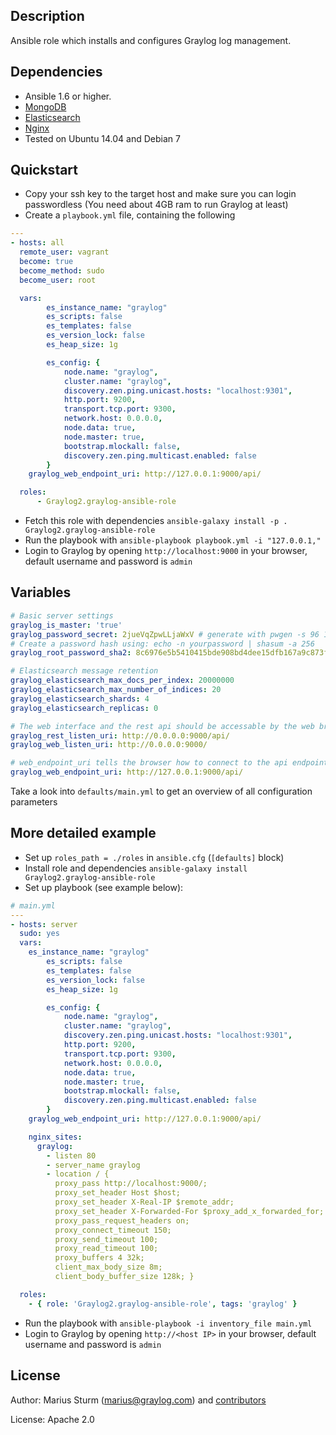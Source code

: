 Description
-----------

Ansible role which installs and configures Graylog log management.


Dependencies
------------

- Ansible 1.6 or higher.
- [MongoDB](https://github.com/UnderGreen/ansible-role-mongodb)
- [Elasticsearch](https://github.com/elastic/ansible-elasticsearch)
- [Nginx](https://github.com/jdauphant/ansible-role-nginx)
- Tested on Ubuntu 14.04 and Debian 7

Quickstart
----------

- Copy your ssh key to the target host and make sure you can login passwordless (You need about 4GB ram to run Graylog at least)
- Create a `playbook.yml` file, containing the following

```yaml
---
- hosts: all
  remote_user: vagrant
  become: true
  become_method: sudo
  become_user: root

  vars:
		es_instance_name: "graylog"
		es_scripts: false
		es_templates: false
		es_version_lock: false
		es_heap_size: 1g

		es_config: {
			node.name: "graylog",
			cluster.name: "graylog",
			discovery.zen.ping.unicast.hosts: "localhost:9301",
			http.port: 9200,
			transport.tcp.port: 9300,
			network.host: 0.0.0.0,
			node.data: true,
			node.master: true,
			bootstrap.mlockall: false,
			discovery.zen.ping.multicast.enabled: false
		}
    graylog_web_endpoint_uri: http://127.0.0.1:9000/api/

  roles:
      - Graylog2.graylog-ansible-role
```

- Fetch this role with dependencies `ansible-galaxy install -p . Graylog2.graylog-ansible-role`
- Run the playbook with `ansible-playbook playbook.yml -i "127.0.0.1,"`
- Login to Graylog by opening `http://localhost:9000` in your browser, default username and password is `admin`

Variables
--------

```yaml
# Basic server settings
graylog_is_master: 'true'
graylog_password_secret: 2jueVqZpwLLjaWxV # generate with pwgen -s 96 1
# Create a password hash using: echo -n yourpassword | shasum -a 256
graylog_root_password_sha2: 8c6976e5b5410415bde908bd4dee15dfb167a9c873fc4bb8a81f6f2ab448a918

# Elasticsearch message retention
graylog_elasticsearch_max_docs_per_index: 20000000
graylog_elasticsearch_max_number_of_indices: 20
graylog_elasticsearch_shards: 4
graylog_elasticsearch_replicas: 0

# The web interface and the rest api should be accessable by the web browser
graylog_rest_listen_uri: http://0.0.0.0:9000/api/
graylog_web_listen_uri: http://0.0.0.0:9000/

# web_endpoint_uri tells the browser how to connect to the api endpoint
graylog_web_endpoint_uri: http://127.0.0.1:9000/api/

```

Take a look into `defaults/main.yml` to get an overview of all configuration parameters

More detailed example
---------------------

- Set up `roles_path = ./roles` in `ansible.cfg` (`[defaults]` block)
- Install role and dependencies `ansible-galaxy install Graylog2.graylog-ansible-role`
- Set up playbook (see example below):

```yaml
# main.yml
---
- hosts: server
  sudo: yes
  vars:
    es_instance_name: "graylog"
		es_scripts: false
		es_templates: false
		es_version_lock: false
		es_heap_size: 1g

		es_config: {
			node.name: "graylog",
			cluster.name: "graylog",
			discovery.zen.ping.unicast.hosts: "localhost:9301",
			http.port: 9200,
			transport.tcp.port: 9300,
			network.host: 0.0.0.0,
			node.data: true,
			node.master: true,
			bootstrap.mlockall: false,
			discovery.zen.ping.multicast.enabled: false
		}
    graylog_web_endpoint_uri: http://127.0.0.1:9000/api/

    nginx_sites:
      graylog:
        - listen 80
        - server_name graylog
        - location / {
          proxy_pass http://localhost:9000/;
          proxy_set_header Host $host;
          proxy_set_header X-Real-IP $remote_addr;
          proxy_set_header X-Forwarded-For $proxy_add_x_forwarded_for;
          proxy_pass_request_headers on;
          proxy_connect_timeout 150;
          proxy_send_timeout 100;
          proxy_read_timeout 100;
          proxy_buffers 4 32k;
          client_max_body_size 8m;
          client_body_buffer_size 128k; }

  roles:
    - { role: 'Graylog2.graylog-ansible-role', tags: 'graylog' }
```
- Run the playbook with `ansible-playbook -i inventory_file main.yml`
- Login to Graylog by opening `http://<host IP>` in your browser, default username and password is `admin`

License
-------

Author: Marius Sturm (<marius@graylog.com>) and [contributors](https://github.com/Graylog2/graylog2-ansible-role/graphs/contributors)

License: Apache 2.0
